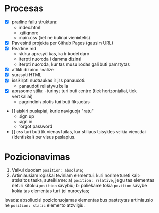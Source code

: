# Procesas

- [x] pradine failu struktura:
    - index.html
    - .gitignore
    - main.css (bet ne butinai vienintelis)
- [x] Paviesinti projekta per Github Pages (gausim URL)
- [x] Readme.md
    - skirta aprasyti kas, ka ir kodel daro
    - iterpti nuoroda i daroma dizinai
    - iterpti nuoroda, kur tas musu kodas gali buti pamatytas
- [x] atlikti dizaino analize
- [x] surasyti HTML
- [x] issikirpti nuotraukas ir jas panaudoti:
    - panaudoti reliatyvu kelia
- [x] aprasome stiliu:
    -turinys turi buti centre (tiek horizontaliai, tiek vertikaliai)
    - pagrindinis plotis turi buti fiksuotas
 - [] atskiri puslapiai, kurie naviguoja "ratu"
    - sign up
    - sign in
    - forgot password
- [] css turi buti tik vienas failas, kur stiliaus taisykles veikia vienodai (identiskai) per visus puslapius.   

# Pozicionavimas

1. Vaikui duodam `position: absolute`;
2. Artimiausiam logiskai teviniam elementui, kuri norime tureti kaip atskaitos taska, suteikiame:
    a) `position: relative`, jeigu tas elementas neturi kitokiu `position` savybiu;
    b) paliekame tokia `position` savybe kokia tas elementas turi, jei nurodytas;

Isvada:
absoliuciai pozicionuojamas elementas bus pastatytas artimiausio ne `position: static` elemento atzvilgiu.